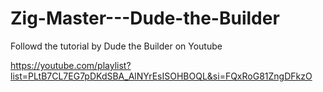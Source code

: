 # Zig-Master---Dude-the-Builder



Followd the tutorial by Dude the Builder on Youtube

https://youtube.com/playlist?list=PLtB7CL7EG7pDKdSBA_AlNYrEsISOHBOQL&si=FQxRoG81ZngDFkzO

